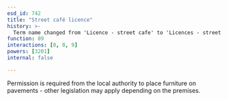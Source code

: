 ```yaml
---
esd_id: 742
title: "Street café licence"
history: >-
  Term name changed from 'Licence - street cafe' to 'Licences - street cafe' and scope notes added in version 2.02. Scope notes changed in version 3.00 to include Scottish legislation. Term name changed from 'Licence - street cafe' to 'Licences - street cafe' in version 3.00. Name changed to 'Street café licence' in version 4.00.
function: 89
interactions: [0, 8, 9]
powers: [3201]
internal: false

---
```


Permission is required from the local authority to place furniture on pavements - other legislation may apply depending on the premises.

